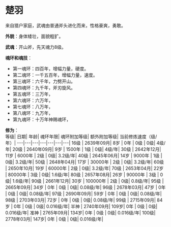 # 楚羽

来自猎户家庭，武魂由普通斧头进化而来，性格豪爽，勇敢。

**外貌**：身体矮壮，面貌粗犷。

**武魂**：开山斧，先天魂力8级。

**魂环和魂技**：
* 第一魂环：四百年，增幅力量，硬度。
* 第二魂环：一千五百年，增幅力量，速度。
* 第三魂环：六千年，力劈开山。
* 第四魂环：九千年，斧刃旋风。
* 第五魂环：三万年，
* 第六魂环：六万年，
* 第七魂环：八万年，
* 第八魂环：九万年，
* 第九魂环：十万年神赐魂环，

**修为**：<br>
等级|	日期|	年龄|	魂环年限|	魂环附加等级|	额外附加等级|	当前修炼速度（级/年）|
---|---|---|---|---|---|---|
16级 |	2639年09月|	8岁  |	0年      |	0级 |	0级|	4级/年|
20级 |	2640年09月|	9岁  |	1500年   |	1级 |	0级|	4级/年|
30级 |	2642年12月|	11岁 |	6000年   |	2级 |	0级|	3.2级/年|
40级 |	2645年06月|	14岁 |	9000年   |	1级 |	0级|	3.2级/年|
50级 |	2648年04月|	17岁 |	30000年  |	2级 |	0级|	3.2级/年|
60级 |	2650年10月|	19岁 |	60000年  |	2级 |	0级|	3.2级/年|
70级 |	2653年04月|	22岁 |	80000年  |	3级 |	0级|	1.6级/年|
80级 |	2657年08月|	26岁 |	90000年  |	3级 |	0级|	1.6级/年|
90级 |	2661年12月|	30岁 |	100000年 |	2级 |	0级|	0.8级/年|
95级 |	2665年09月|	34岁 |	0年      |	0级 |	0级|	0.08级/年|
96级 |	2678年03月|	47岁 |	0年      |	0级 |	0级|	0.08级/年|
97级 |	2690年09月|	59岁 |	0年      |	0级 |	0级|	0.08级/年|
98级 |	2703年03月|	72岁 |	0年      |	0级 |	0级|	0.08级/年|
99级 |	2715年09月|	84岁 |	0年      |	0级 |	0级|	0.016级/年|
半神 |	2740年09月|	109岁|	0年      |	0级 |	0级|	0.016级/年|
准神 |	2765年09月|	134岁|	0年      |	0级 |	0级|	0.016级/年|
100级|	2778年03月|	147岁|	0年      |	0级 |	0级|	0.016级/年|
